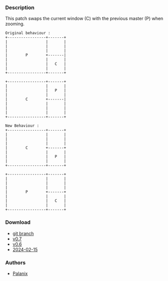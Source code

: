 ### Description
This patch swaps the current window (C) with the previous master (P) when zooming.
```
Original behaviour :
+-----------------+-------+
|                 |       |
|                 |       |
|                 |       |
|        P        +-------|
|                 |       |
|                 |   C   |
|                 |       |
+-----------------+-------+

+-----------------+-------+
|                 |       |
|                 |   P   |
|                 |       |
|        C        +-------|
|                 |       |
|                 |       |
|                 |       |
+-----------------+-------+

New Behaviour :
+-----------------+-------+
|                 |       |
|                 |       |
|                 |       |
|        C        +-------+
|                 |       |
|                 |   P   |
|                 |       |
+-----------------+-------+

+-----------------+-------+
|                 |       |
|                 |       |
|                 |       |
|        P        +-------+
|                 |       |
|                 |   C   |
|                 |       |
+-----------------+-------+
```

### Download
- [git branch](https://codeberg.org/Palanix/dwl/src/branch/zoomswap)
- [v0.7](https://codeberg.org/dwl/dwl-patches/raw/branch/main/patches/zoomswap/zoomswap-v0.7.patch)
- [v0.6](https://codeberg.org/dwl/dwl-patches/raw/branch/main/patches/zoomswap/zoomswap-v0.6.patch)
- [2024-02-15](https://codeberg.org/dwl/dwl-patches/raw/branch/main/patches/zoomswap/zoomswap.patch)

### Authors
- [Palanix](https://codeberg.org/Palanix)
